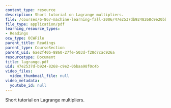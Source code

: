 ```yaml
---
content_type: resource
description: Short tutorial on Lagrange multipliers.
file: /courses/6-867-machine-learning-fall-2006/47e2537db9248268c9e20bbaa98f0c4b_lagrange.pdf
file_type: application/pdf
learning_resource_types:
- Readings
ocw_type: OCWFile
parent_title: Readings
parent_type: CourseSection
parent_uid: 6ae2f40b-8860-27fe-503d-f28d7cac926a
resourcetype: Document
title: lagrange.pdf
uid: 47e2537d-b924-8268-c9e2-0bbaa98f0c4b
video_files:
  video_thumbnail_file: null
video_metadata:
  youtube_id: null
---
```

Short tutorial on Lagrange multipliers.

